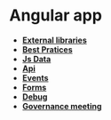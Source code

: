 # Angular app

* **[External libraries](./docs/libs.md)**
* **[Best Pratices](./docs/bestPractices.md)**
* **[Js Data](./docs/jsData.md)**
* **[Api](./docs/api.md)**
* **[Events](./docs/events.md)**
* **[Forms](.docs/forms.md)**
* **[Debug](./docs/debug.md)**
* **[Governance meeting](./docs/governance.md)**






